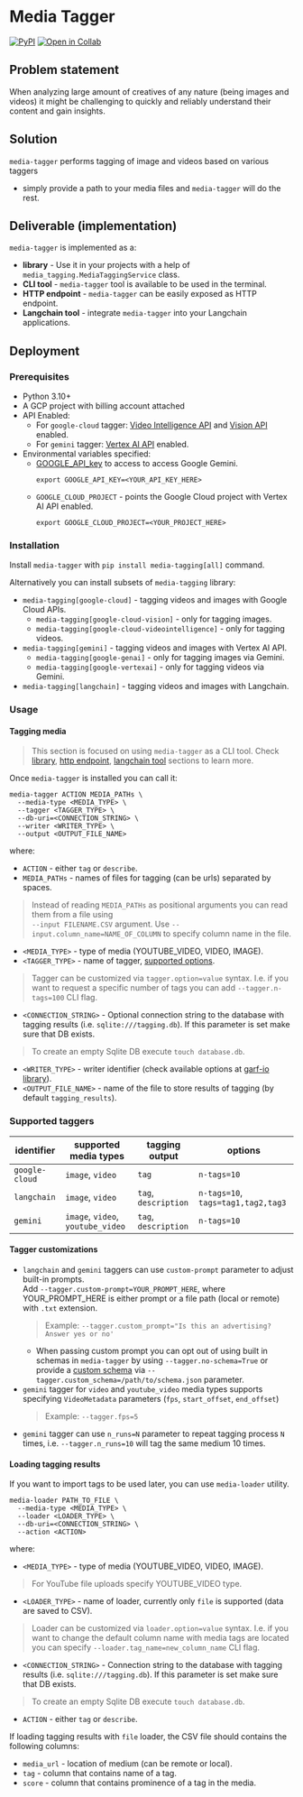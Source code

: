 # Media Tagger

[![PyPI](https://img.shields.io/pypi/v/media-tagging?logo=pypi&logoColor=white&style=flat-square)](https://pypi.org/project/media-tagging)
[![Open in Collab](https://colab.research.google.com/assets/colab-badge.svg)](https://colab.research.google.com/github/google/filonov/blob/main/libs/media_tagging/media_tagging_demo.ipynb)

## Problem statement

When analyzing large amount of creatives of any nature (being images and videos)
it might be challenging to quickly and reliably understand their content
and gain insights.

## Solution

`media-tagger` performs tagging of image and videos based on various taggers
- simply provide a path to your media files and `media-tagger` will do the rest.

## Deliverable (implementation)

`media-tagger` is implemented as a:

* **library** - Use it in your projects with a help of `media_tagging.MediaTaggingService` class.
* **CLI tool** - `media-tagger` tool is available to be used in the terminal.
* **HTTP endpoint** - `media-tagger` can be easily exposed as HTTP endpoint.
* **Langchain tool**  - integrate `media-tagger` into your Langchain applications.

## Deployment

### Prerequisites

- Python 3.10+
- A GCP project with billing account attached
- API Enabled:
    - For `google-cloud` tagger: [Video Intelligence API](https://console.cloud.google.com/apis/library/videointelligence.googleapis.com) and [Vision API](https://console.cloud.google.com/apis/library/vision.googleapis.com) enabled.
    - For `gemini` tagger: [Vertex AI API](https://pantheon.corp.google.com/apis/library/aiplatform.googleapis.com) enabled.
- Environmental variables specified:
    * [GOOGLE_API_key](https://support.google.com/googleapi/answer/6158862?hl=en) to access to access Google Gemini.
      ```
      export GOOGLE_API_KEY=<YOUR_API_KEY_HERE>
      ```
    * `GOOGLE_CLOUD_PROJECT` - points the Google Cloud project with Vertex AI API enabled.
      ```
      export GOOGLE_CLOUD_PROJECT=<YOUR_PROJECT_HERE>
      ```


### Installation

Install `media-tagger` with `pip install media-tagging[all]` command.

Alternatively you can install subsets of `media-tagging` library:

* `media-tagging[google-cloud]` - tagging videos and images with Google Cloud APIs.
  *  `media-tagging[google-cloud-vision]` - only for tagging images.
  *  `media-tagging[google-cloud-videointelligence]` - only for tagging videos.
* `media-tagging[gemini]` - tagging videos and images with Vertex AI API.
  *  `media-tagging[google-genai]` - only for tagging images via Gemini.
  *  `media-tagging[google-vertexai]` - only for tagging videos via Gemini.
* `media-tagging[langchain]` - tagging videos and images with Langchain.
### Usage

#### Tagging media

> This section is focused on using `media-tagger` as a CLI tool.
> Check [library](docs/how-to-use-media-tagger-as-a-library.md),
> [http endpoint](docs/how-to-use-media-tagger-as-a-http-endpoint.md),
> [langchain tool](docs/how-to-use-media-tagger-as-a-langchain-tool.md)
> sections to learn more.

Once `media-tagger` is installed you can call it:

```
media-tagger ACTION MEDIA_PATHs \
  --media-type <MEDIA_TYPE> \
  --tagger <TAGGER_TYPE> \
  --db-uri=<CONNECTION_STRING> \
  --writer <WRITER_TYPE> \
  --output <OUTPUT_FILE_NAME>
```
where:
* `ACTION` - either `tag` or `describe`.
* `MEDIA_PATHs` - names of files for tagging (can be urls) separated by spaces.
> Instead of reading `MEDIA_PATHs` as positional arguments you can read them
> from  a file using \
> `--input FILENAME.CSV` argument.
> Use `--input.column_name=NAME_OF_COLUMN` to specify column name in the file.
* `<MEDIA_TYPE>` - type of media (YOUTUBE_VIDEO, VIDEO, IMAGE).
* `<TAGGER_TYPE>` - name of tagger, [supported options](#supported-taggers).
> Tagger can be customized via `tagger.option=value` syntax. I.e. if you want to request a specific number of tags you can add `--tagger.n-tags=100` CLI flag.
* `<CONNECTION_STRING>` - Optional connection string to the database with tagging results (i.e. `sqlite:///tagging.db`). If this parameter is set make sure that DB exists.
> To create an empty Sqlite DB execute `touch database.db`.
* `<WRITER_TYPE>` - writer identifier (check available options at [garf-io library](https://github.com/google/garf/tree/main/libs/garf_io#readme)).
* `<OUTPUT_FILE_NAME>` - name of the file to store results of tagging (by default `tagging_results`).

### Supported taggers

| identifier | supported media types | tagging output | options |
| ---------- | --------------------- | -------------- | ------ |
| `google-cloud` | `image`, `video`|  `tag` | `n-tags=10` |
| `langchain` | `image`, `video`| `tag`, `description` | `n-tags=10`, `tags=tag1,tag2,tag3` |
| `gemini` | `image`, `video`, `youtube_video`| `tag`, `description`| `n-tags=10` |

#### Tagger customizations

* `langchain` and `gemini` taggers can use `custom-prompt` parameter to adjust built-in prompts.\
 Add `--tagger.custom-prompt=YOUR_PROMPT_HERE`, where YOUR_PROMPT_HERE is either prompt or a file path (local or remote) with `.txt` extension.
     > Example: `--tagger.custom_prompt="Is this an advertising? Answer yes or no'`
     * When passing custom prompt you can opt out of using built in schemas in `media-tagger` by using `--tagger.no-schema=True` or provide a [custom schema](https://ai.google.dev/gemini-api/docs/structured-output#json-schemas) via `--tagger.custom_schema=/path/to/schema.json` parameter.
* `gemini` tagger for `video` and `youtube_video` media types supports specifying `VideoMetadata` parameters (`fps`, `start_offset`, `end_offset`)
     > Example: `--tagger.fps=5`
* `gemini` tagger can use `n_runs=N` parameter to repeat tagging process `N` times, i.e. `--tagger.n_runs=10` will tag the same medium 10 times.

#### Loading tagging results

If you want to import tags to be used later, you can use `media-loader` utility.

```
media-loader PATH_TO_FILE \
  --media-type <MEDIA_TYPE> \
  --loader <LOADER_TYPE> \
  --db-uri=<CONNECTION_STRING> \
  --action <ACTION>
```
where:
* `<MEDIA_TYPE>` - type of media (YOUTUBE_VIDEO, VIDEO, IMAGE).
> For YouTube file uploads specify YOUTUBE_VIDEO type.
* `<LOADER_TYPE>` - name of loader, currently only `file` is supported (data are saved to CSV).
> Loader can be customized via `loader.option=value` syntax. I.e. if you want to change the default column name with media tags are located you can specify `--loader.tag_name=new_column_name` CLI flag.
* `<CONNECTION_STRING>` - Connection string to the database with tagging results (i.e. `sqlite:///tagging.db`). If this parameter is set make sure that DB exists.
> To create an empty Sqlite DB execute `touch database.db`.
* `ACTION` - either `tag` or `describe`.

If loading tagging results with `file` loader, the CSV file should contains the following columns:

* `media_url` - location of medium (can be remote or local).
* `tag` - column that contains name of a tag.
* `score` - column that contains prominence of a tag in the media.
